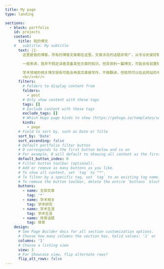 ```yaml
---
title: My page
type: landing

sections:
  - block: portfolio
    id: projects
    content:
      title: 我的博文
    #   subtitle: My subtitle
      text: |2-
        这里是我的博客。所有的博客文章都在这里。文章涉及的话题非常广，从专业到爱好都有可能涉及，下面有按钮可供筛选话题。

        一般来讲，我并不假定读者具备某些方面的知识。但具体到一篇博文，可能会有前置知识的要求。比如学术相关的文章有可能对非业内读者并不友好。

        学术领域的相关博文很有可能会用英文直接写作，不做翻译，但依然可以在此网站的中文界面（即本页）找到。
        <br/><br/>
      filters:
        # Folders to display content from
        folders:
          - post
        # Only show content with these tags
        tags: []
        # Exclude content with these tags
        exclude_tags: []
        # Which Hugo page kinds to show (https://gohugo.io/templates/section-templates/#page-kinds)
        kinds:
          - page
      # Field to sort by, such as Date or Title
      sort_by: 'Date'
      sort_ascending: false
      # Default portfolio filter button
      # 0 corresponds to the first button below and so on
      # For example, 0 will default to showing all content as the first button below shows content with *any* tag
      default_button_index: 0
      # Filter button toolbar (optional).
      # Add or remove as many buttons as you like.
      # To show all content, set `tag` to "*".
      # To filter by a specific tag, set `tag` to an existing tag name.
      # To remove the button toolbar, delete the entire `buttons` block.
      buttons:
        - name: 全部文章
          tag: '*'
        - name: 学术相关
          tag: 学术研究
        - name: 学术生涯
          tag: 学术生涯
        - name: 体育话题
          tag: 体育
    design:
      # See Page Builder docs for all section customization options.
      # Choose how many columns the section has. Valid values: '1' or '2'.
      columns: '1'
      # Choose a listing view
      view: 3
      # For Showcase view, flip alternate rows?
      flip_alt_rows: false
---
```

